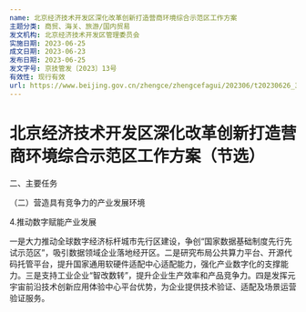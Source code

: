 ```yaml
---
name: 北京经济技术开发区深化改革创新打造营商环境综合示范区工作方案
主题分类: 商贸、海关、旅游/国内贸易
发文机构: 北京经济技术开发区管理委员会
实施日期: 2023-06-25
成文日期: 2023-06-23
发布日期: 2023-06-25
发文字号: 京技管发〔2023〕13号
有效性: 现行有效
url: https://www.beijing.gov.cn/zhengce/zhengcefagui/202306/t20230626_3145746.html
---
```


# 北京经济技术开发区深化改革创新打造营商环境综合示范区工作方案（节选）

二、主要任务

（二）营造具有竞争力的产业发展环境

4.推动数字赋能产业发展

一是大力推动全球数字经济标杆城市先行区建设，争创“国家数据基础制度先行先试示范区”，吸引数据领域企业落地经开区。二是研究布局公共算力平台、开源代码托管平台，提升国家通用软硬件适配中心适配能力，强化产业数字化的支撑能力。三是支持工业企业“智改数转”，提升企业生产效率和产品竞争力。四是发挥元宇宙前沿技术创新应用体验中心平台优势，为企业提供技术验证、适配及场景运营验证服务。
